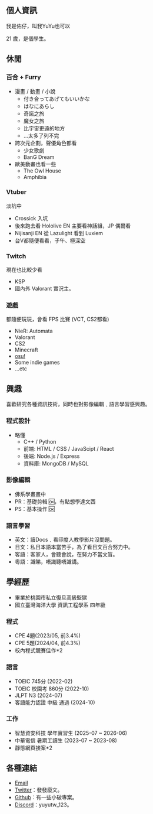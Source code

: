 ## 個人資訊
我是佑仔，叫我YuYu也可以

21 歲，是個學生。

## 休閒

### 百合 + Furry
* 漫畫 / 動畫 / 小說
  * 付き合ってあげてもいいかな
  * はなにあらし
  * 奇諾之旅
  * 魔女之旅
  * 比宇宙更遠的地方
  * ...太多了列不完
* 跨次元企劃，聲優角色都看
  * 少女歌劇
  * BanG Dream
* 歐美動畫也看一些
  * The Owl House
  * Amphibia
### Vtuber
淡坑中
* Crossick 入坑
* 後來跑去看 Hololive EN 主要看神話組，JP 偶爾看
* Nijisanji EN 從 Lazulight 看到 Luxiem
* 台V都隨便看看，子午、極深空
### Twitch
現在也比較少看
* KSP
* 國內外 Valorant 實況主。
### 遊戲
都隨便玩玩，會看 FPS 比賽 (VCT, CS2都看)
* NieR: Automata
* Valorant
* CS2
* Minecraft
* [osu!](https://osu.ppy.sh/users/11899147)
* Some indie games
* ...etc

## 興趣
喜歡研究各種資訊技術，同時也對影像編輯﹑語言學習感興趣。

### 程式設計
* 略懂
  * C++ / Python
  * 前端: HTML / CSS / JavaScipt / React
  * 後端: Node.js / Express
  * 資料庫: MongoDB / MySQL

### 影像編輯
* 佛系學畫畫中
* PR：基礎剪輯 🆗，有點想學達文西
* PS：基本操作 🆗

### 語言學習
* 英文：讀Docs﹑看印度人教學影片沒問題。
* 日文：私日本語本當苦手，為了看日文百合努力中。
* 客語：客家人，會聽會說，在努力不當文盲。
* 粵語：識睇，唔識聽唔識講。
    
## 學經歷
* 畢業於桃園市私立復旦高級監獄
* 國立臺灣海洋大學 資訊工程學系 四年級
### 程式
* CPE 4題(2023/05, 前3.4%)
* CPE 5題(2024/04, 前4.3%)
* 校內程式競賽佳作*2
### 語言
* TOEIC 745分 (2022-02)
* TOEIC 校園考 860分 (2022-10)
* JLPT N3 (2024-07)
* 客語能力認證 中級 通過 (2024-10)
### 工作
* 智慧資安科技 學年實習生 (2025-07 ~ 2026-06)
* 中華電信 暑期工讀生 (2023-07 ~ 2023-08)
* 靜態網頁接案*2


## 各種連結

* [Email](mailto:yuyutw878787@gmail.com)
* [Twitter](https://twitter.com/@yutw_yu)：發發廢文。
* [Github](https://github.com/yuyutw123)：有一些小破專案。
* [Discord](https://discord.gg/tQBwTvYutb)：yuyutw_123。
